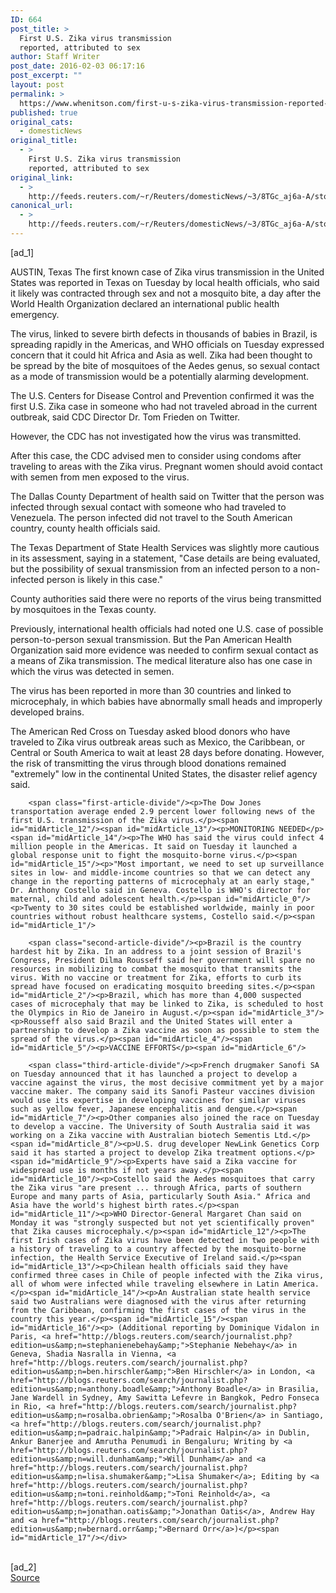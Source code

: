 ```yaml
---
ID: 664
post_title: >
  First U.S. Zika virus transmission
  reported, attributed to sex
author: Staff Writer
post_date: 2016-02-03 06:17:16
post_excerpt: ""
layout: post
permalink: >
  https://www.whenitson.com/first-u-s-zika-virus-transmission-reported-attributed-to-sex/
published: true
original_cats:
  - domesticNews
original_title:
  - >
    First U.S. Zika virus transmission
    reported, attributed to sex
original_link:
  - >
    http://feeds.reuters.com/~r/Reuters/domesticNews/~3/8TGc_aj6a-A/story01.htm
canonical_url:
  - >
    http://feeds.reuters.com/~r/Reuters/domesticNews/~3/8TGc_aj6a-A/story01.htm
---
```

 [ad_1]
<br><div id="articleText">
<span id="midArticle_start"/>

<span id="midArticle_0"/><span class="focusParagraph" readability="8"><p><span class="articleLocation">AUSTIN, Texas</span> The first known case of Zika virus transmission in the United States was reported in Texas on Tuesday by local health officials, who said it likely was contracted through sex and not a mosquito bite, a day after the World Health Organization declared an international public health emergency.</p></span><span id="midArticle_1"/><p>The virus, linked to severe birth defects in thousands of babies in Brazil, is spreading rapidly in the Americas, and WHO officials on Tuesday expressed concern that it could hit Africa and Asia as well. Zika had been thought to be spread by the bite of mosquitoes of the Aedes genus, so sexual contact as a mode of transmission would be a potentially alarming development.</p><span id="midArticle_2"/><p>The U.S. Centers for Disease Control and Prevention confirmed it was the first U.S. Zika case in someone who had not traveled abroad in the current outbreak, said CDC Director Dr. Tom Frieden on Twitter.</p><span id="midArticle_3"/><p>However, the CDC has not investigated how the virus was transmitted.</p><span id="midArticle_4"/><p>After this case, the CDC advised men to consider using condoms after traveling to areas with the Zika virus. Pregnant women should avoid contact with semen from men exposed to the virus.</p><span id="midArticle_5"/><p>The Dallas County Department of health said on Twitter that the person was infected through sexual contact with someone who had traveled to Venezuela. The person infected did not travel to the South American country, county health officials said.</p><span id="midArticle_6"/><p>The Texas Department of State Health Services was slightly more cautious in its assessment, saying in a statement, "Case details are being evaluated, but the possibility of sexual transmission from an infected person to a non-infected person is likely in this case."</p><span id="midArticle_7"/><p>County authorities said there were no reports of the virus being transmitted by mosquitoes in the Texas county.</p><span id="midArticle_8"/><p>Previously, international health officials had noted one U.S. case of possible person-to-person sexual transmission. But the Pan American Health Organization said more evidence was needed to confirm sexual contact as a means of Zika transmission. The medical literature also has one case in which the virus was detected in semen.</p><span id="midArticle_9"/><p>The virus has been reported in more than 30 countries and linked to microcephaly, in which babies have abnormally small heads and improperly developed brains.    </p><span id="midArticle_10"/><p>The American Red Cross on Tuesday asked blood donors who have traveled to Zika virus outbreak areas such as Mexico, the Caribbean, or Central or South America to wait at least 28 days before donating. However, the risk of transmitting the virus through blood donations remained "extremely" low in the continental United States, the disaster relief agency said.</p><span id="midArticle_11"/>
        
        <span class="first-article-divide"/><p>The Dow Jones transportation average ended 2.9 percent lower following news of the first U.S. transmission of the Zika virus.</p><span id="midArticle_12"/><span id="midArticle_13"/><p>MONITORING NEEDED</p><span id="midArticle_14"/><p>The WHO has said the virus could infect 4 million people in the Americas. It said on Tuesday it launched a global response unit to fight the mosquito-borne virus.</p><span id="midArticle_15"/><p>"Most important, we need to set up surveillance sites in low- and middle-income countries so that we can detect any change in the reporting patterns of microcephaly at an early stage," Dr. Anthony Costello said in Geneva. Costello is WHO's director for maternal, child and adolescent health.</p><span id="midArticle_0"/><p>Twenty to 30 sites could be established worldwide, mainly in poor countries without robust healthcare systems, Costello said.</p><span id="midArticle_1"/>
        
        <span class="second-article-divide"/><p>Brazil is the country hardest hit by Zika. In an address to a joint session of Brazil's Congress, President Dilma Rousseff said her government will spare no resources in mobilizing to combat the mosquito that transmits the virus. With no vaccine or treatment for Zika, efforts to curb its spread have focused on eradicating mosquito breeding sites.</p><span id="midArticle_2"/><p>Brazil, which has more than 4,000 suspected cases of microcephaly that may be linked to Zika, is scheduled to host the Olympics in Rio de Janeiro in August.</p><span id="midArticle_3"/><p>Rousseff also said Brazil and the United States will enter a partnership to develop a Zika vaccine as soon as possible to stem the spread of the virus.</p><span id="midArticle_4"/><span id="midArticle_5"/><p>VACCINE EFFORTS</p><span id="midArticle_6"/>
        
        <span class="third-article-divide"/><p>French drugmaker Sanofi SA on Tuesday announced that it has launched a project to develop a vaccine against the virus, the most decisive commitment yet by a major vaccine maker. The company said its Sanofi Pasteur vaccines division would use its expertise in developing vaccines for similar viruses such as yellow fever, Japanese encephalitis and dengue.</p><span id="midArticle_7"/><p>Other companies also joined the race on Tuesday to develop a vaccine. The University of South Australia said it was working on a Zika vaccine with Australian biotech Sementis Ltd.</p><span id="midArticle_8"/><p>U.S. drug developer NewLink Genetics Corp said it has started a project to develop Zika treatment options.</p><span id="midArticle_9"/><p>Experts have said a Zika vaccine for widespread use is months if not years away.</p><span id="midArticle_10"/><p>Costello said the Aedes mosquitoes that carry the Zika virus "are present ... through Africa, parts of southern Europe and many parts of Asia, particularly South Asia." Africa and Asia have the world's highest birth rates.</p><span id="midArticle_11"/><p>WHO Director-General Margaret Chan said on Monday it was "strongly suspected but not yet scientifically proven" that Zika causes microcephaly.</p><span id="midArticle_12"/><p>The first Irish cases of Zika virus have been detected in two people with a history of traveling to a country affected by the mosquito-borne infection, the Health Service Executive of Ireland said.</p><span id="midArticle_13"/><p>Chilean health officials said they have confirmed three cases in Chile of people infected with the Zika virus, all of whom were infected while traveling elsewhere in Latin America.</p><span id="midArticle_14"/><p>An Australian state health service said two Australians were diagnosed with the virus after returning from the Caribbean, confirming the first cases of the virus in the country this year.</p><span id="midArticle_15"/><span id="midArticle_16"/><p> (Additional reporting by Dominique Vidalon in Paris, <a href="http://blogs.reuters.com/search/journalist.php?edition=us&amp;n=stephanienebehay&amp;">Stephanie Nebehay</a> in Geneva, Shadia Nasralla in Vienna, <a href="http://blogs.reuters.com/search/journalist.php?edition=us&amp;n=ben.hirschler&amp;">Ben Hirschler</a> in London, <a href="http://blogs.reuters.com/search/journalist.php?edition=us&amp;n=anthony.boadle&amp;">Anthony Boadle</a> in Brasilia, Jane Wardell in Sydney, Amy Sawitta Lefevre in Bangkok, Pedro Fonseca in Rio, <a href="http://blogs.reuters.com/search/journalist.php?edition=us&amp;n=rosalba.obrien&amp;">Rosalba O'Brien</a> in Santiago, <a href="http://blogs.reuters.com/search/journalist.php?edition=us&amp;n=padraic.halpin&amp;">Padraic Halpin</a> in Dublin, Ankur Banerjee and Amrutha Penumudi in Bengaluru; Writing by <a href="http://blogs.reuters.com/search/journalist.php?edition=us&amp;n=will.dunham&amp;">Will Dunham</a> and <a href="http://blogs.reuters.com/search/journalist.php?edition=us&amp;n=lisa.shumaker&amp;">Lisa Shumaker</a>; Editing by <a href="http://blogs.reuters.com/search/journalist.php?edition=us&amp;n=toni.reinhold&amp;">Toni Reinhold</a>, <a href="http://blogs.reuters.com/search/journalist.php?edition=us&amp;n=jonathan.oatis&amp;">Jonathan Oatis</a>, Andrew Hay and <a href="http://blogs.reuters.com/search/journalist.php?edition=us&amp;n=bernard.orr&amp;">Bernard Orr</a>)</p><span id="midArticle_17"/></div>
<br>[ad_2]
<br><a href="http://feeds.reuters.com/~r/Reuters/domesticNews/~3/8TGc_aj6a-A/story01.htm">Source </a>